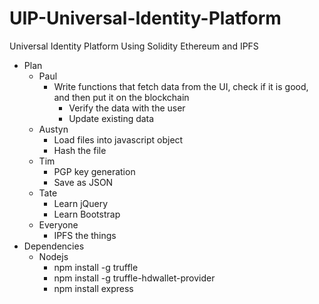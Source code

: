# UIP-Universal-Identity-Platform
Universal Identity Platform
Using Solidity Ethereum and IPFS

* Plan
    * Paul
        * Write functions that fetch data from the UI, check if it is good, and then put it on the blockchain
            * Verify the data with the user 
            * Update existing data
    * Austyn
        * Load files into javascript object
        * Hash the file
    * Tim
        * PGP key generation 
        * Save as JSON
    * Tate
        * Learn jQuery
        * Learn Bootstrap
    * Everyone
        * IPFS the things
* Dependencies
    * Nodejs
        * npm install -g truffle
        * npm install -g truffle-hdwallet-provider
        * npm install express